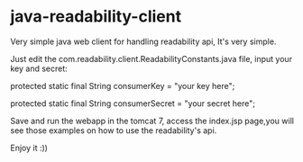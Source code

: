 java-readability-client
=======================

Very simple java web client for handling readability api, It's very simple.

Just edit the com.readability.client.ReadabilityConstants.java file, input your key and secret:

  protected static final String consumerKey = "your key here";
  
  protected static final String consumerSecret = "your secret here";

Save and run the webapp in the tomcat 7, access the index.jsp page,you will see those examples on how to use the readability's api.

Enjoy it :))